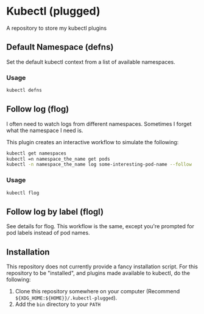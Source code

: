 # Kubectl (plugged)

A repository to store my kubectl plugins


## Default Namespace (defns)

Set the default kubectl context from a list of available namespaces.

### Usage
```bash
kubectl defns
```

## Follow log (flog)

I often need to watch logs from different namespaces. Sometimes I forget what the namespace I need is.

This plugin creates an interactive workflow to simulate the following:
```bash
kubectl get namespaces
kubectl =n namespace_the_name get pods 
kubectl -n namespace_the_name log some-interesting-pod-name --follow
```

### Usage
```bash
kubectl flog
```

## Follow log by label (flogl)

See details for flog. This workflow is the same, except you're prompted for pod labels instead of pod names.

## Installation

This repository does not currently provide a fancy installation script. For this repository to be "installed", and plugins made available to kubectl, do the following:
1. Clone this repository somewhere on your computer (Recommend `${XDG_HOME:${HOME}}/.kubectl-plugged`).
1. Add the `bin` directory to your `PATH`

